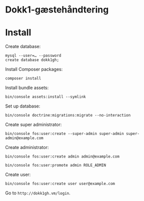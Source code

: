 Dokk1-gæstehåndtering
=====================

# Install

Create database:

```
mysql --user=… --password
create database dokk1gh;
```

Install Composer packages:

```
composer install
```

Install bundle assets:

```
bin/console assets:install --symlink
```

Set up database:

```
bin/console doctrine:migrations:migrate --no-interaction
```

Create super administrator:

```
bin/console fos:user:create --super-admin super-admin super-admin@example.com
```

Create administrator:

```
bin/console fos:user:create admin admin@example.com
```

```
bin/console fos:user:promote admin ROLE_ADMIN
```

Create user:

```
bin/console fos:user:create user user@example.com
```

Go to `http://dokk1gh.vm/login`.
